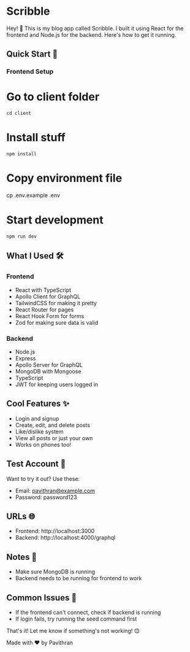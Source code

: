 # Scribble

Hey! 👋 This is my blog app called Scribble. I built it using React for the frontend and Node.js for the backend. Here's how to get it running.

## Quick Start 🚀

### Frontend Setup

# Go to client folder

```
cd client
```

# Install stuff

```
npm install
```

# Copy environment file

cp .env.example .env

# Start development

```
npm run dev
```

## What I Used 🛠

### Frontend

- React with TypeScript
- Apollo Client for GraphQL
- TailwindCSS for making it pretty
- React Router for pages
- React Hook Form for forms
- Zod for making sure data is valid

### Backend

- Node.js
- Express
- Apollo Server for GraphQL
- MongoDB with Mongoose
- TypeScript
- JWT for keeping users logged in

## Cool Features ✨

- Login and signup
- Create, edit, and delete posts
- Like/dislike system
- View all posts or just your own
- Works on phones too!

## Test Account 🔑

Want to try it out? Use these:

- Email: pavithran@example.com
- Password: password123

## URLs 🌐

- Frontend: http://localhost:3000
- Backend: http://localhost:4000/graphql

## Notes 📝

- Make sure MongoDB is running
- Backend needs to be running for frontend to work

## Common Issues 🔧

- If the frontend can't connect, check if backend is running
- If login fails, try running the seed command first

That's it! Let me know if something's not working! 😊

Made with ❤️ by Pavithran
